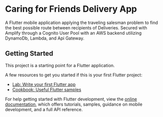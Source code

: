 # Caring for Friends Delivery App

A Flutter mobile application applying the traveling salesman problem to find the best possible route between recipients of Deliveries. Secured with Amplify through a Cognito User Pool with an AWS backend utilizing DynamoDb, Lambda, and Api Gateway.

## Getting Started

This project is a starting point for a Flutter application.

A few resources to get you started if this is your first Flutter project:

- [Lab: Write your first Flutter app](https://docs.flutter.dev/get-started/codelab)
- [Cookbook: Useful Flutter samples](https://docs.flutter.dev/cookbook)

For help getting started with Flutter development, view the
[online documentation](https://docs.flutter.dev/), which offers tutorials,
samples, guidance on mobile development, and a full API reference.
